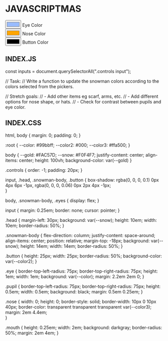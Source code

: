 # JAVASCRIPTMAS

<html>
   <head>
      <link rel="stylesheet" href="index.css">
   </head>
   <body>
      <div class="snowman">
         <div class="head">
            <div class="eyes">
               <div class="eye">
                  <div class="pupil"></div>
               </div>
               <div class="eye">
                  <div class="pupil"></div>
               </div>
            </div>
            <div class="nose"></div>
            <div class="mouth"></div>
         </div>
         <div class="snowman-body">
            <div class="button"></div>
            <div class="button"></div>
            <div class="button"></div>
         </div>
      </div>
      <div class="controls">
         <div>
            <input id="color" type="color" name="color" value="#99bbff"/>
            <label for="color">Eye Color</label>
         </div>
         <div>
            <input id="color3" type="color" name="color3" value="#ffa500"/>
            <label for="color3">Nose Color</label>
         </div>
         <div>
            <input id="color2" type="color" name="color2" value="#000"/>
            <label for="color2">Button Color</label>
         </div>
      </div>
      <script src="index.pack.js"></script>
   </body>
</html>

## INDEX.JS

  const inputs = document.querySelectorAll(".controls input");

// Task:
// Write a function to update the snowman colors according to the colors selected from the pickers.

// Stretch goals:
// - Add other items eg scarf, arms, etc.
// - Add different options for nose shape, or hats.
// - Check for contrast between pupils and eye color.

## INDEX.CSS

html, body {
    margin: 0;
    padding: 0;
}

:root {
  --color: #99bbff;
  --color2: #000;
  --color3: #ffa500;
}

body {
  --gold: #FAC57D;
  --snow: #F0F4F7;
  justify-content: center;
  align-items: center;
  height: 100vh;
  background-color: var(--gold)
}

.controls {
  order: -1;
  padding: 20px;
}

input,
.head,
.snowman-body,
.button {
  box-shadow: rgba(0, 0, 0, 0.1) 0px 4px 6px -1px, rgba(0, 0, 0, 0.06) 0px 2px 4px -1px;  
}

body,
.snowman-body,
.eyes {
    display: flex;
}

input {
  margin: 0.25em;
  border: none;
  cursor: pointer;
}

.head {
  margin-left: 30px;
  background: var(--snow);
  height: 10em;
  width: 10em;
  border-radius: 50%;
}

.snowman-body {
  flex-direction: column;
  justify-content: space-around;
  align-items: center;
  position: relative;
  margin-top: -18px;
  background: var(--snow);
  height: 14em;
  width: 14em;
  border-radius: 50%;
}

.button {
  height: 25px;
  width: 25px;
  border-radius: 50%;
  background-color: var(--color2);
}

.eye {
  border-top-left-radius: 75px;
  border-top-right-radius: 75px;
  height: 1em;
  width: 1em;
  background: var(--color);
  margin: 2.2em 2em 0;
}

.pupil {
  border-top-left-radius: 75px;
  border-top-right-radius: 75px;
  height: 0.5em;
  width: 0.5em;
  background: black;
  margin: 0.5em 0.25em;
}

.nose {
  width: 0;
  height: 0;
  border-style: solid;
  border-width: 10px 0 10px 40px;
  border-color: transparent transparent transparent var(--color3);
  margin: 2em 4.4em;  
}

.mouth {
  height: 0.25em;
  width: 2em;
  background: darkgray;
  border-radius: 50%;
  margin: 2em 4em;
}
